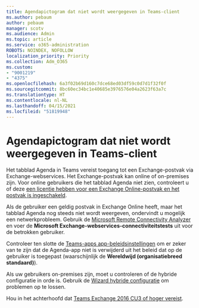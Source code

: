 ```yaml
---
title: Agendapictogram dat niet wordt weergegeven in Teams-client
ms.author: pebaum
author: pebaum
manager: scotv
ms.audience: Admin
ms.topic: article
ms.service: o365-administration
ROBOTS: NOINDEX, NOFOLLOW
localization_priority: Priority
ms.collection: Adm_O365
ms.custom:
- "9001219"
- "4375"
ms.openlocfilehash: 6a3f02b69d160c7dce68ed03df59c0d7d1f32f0f
ms.sourcegitcommit: 8bc60ec34bc1e40685e3976576e04a2623f63a7c
ms.translationtype: HT
ms.contentlocale: nl-NL
ms.lasthandoff: 04/15/2021
ms.locfileid: "51819948"
---
```

# <a name="calendar-icon-not-showing-in-teams-client"></a>Agendapictogram dat niet wordt weergegeven in Teams-client

Het tabblad Agenda in Teams vereist toegang tot een Exchange-postvak via Exchange-webservices. Het Exchange-postvak kan online of on-premises zijn. Voor online gebruikers die het tabblad Agenda niet zien, controleert u of deze [een licentie hebben voor een Exchange Online-postvak en het postvak is ingeschakeld](https://docs.microsoft.com/exchange/recipients-in-exchange-online/create-user-mailboxes).

Als de gebruiker een geldig postvak in Exchange Online heeft, maar het tabblad Agenda nog steeds niet wordt weergeven, ondervindt u mogelijk een netwerkprobleem. Gebruik de [Microsoft Remote Connectivity Analyzer](https://testconnectivity.microsoft.com/) en voer de **Microsoft Exchange-webservices-connectiviteitstests** uit voor de betrokken gebruiker.

Controleer ten slotte de [Teams-apps app-beleidsinstellingen](https://admin.teams.microsoft.com/policies/app-setup) om er zeker van te zijn dat de Agenda-app niet is verwijderd uit het beleid dat op de gebruiker is toegepast (waarschijnlijk de **Wereldwijd (organisatiebreed standaard)**).

Als uw gebruikers on-premises zijn, moet u controleren of de hybride configuratie in orde is. Gebruik de [Wizard hybride configuratie](https://docs.microsoft.com/exchange/hybrid-deployment/hybrid-agent) om problemen op te lossen.

Hou in het achterhoofd dat [Teams Exchange 2016 CU3 of hoger vereist](https://docs.microsoft.com/microsoftteams/exchange-teams-interact).
